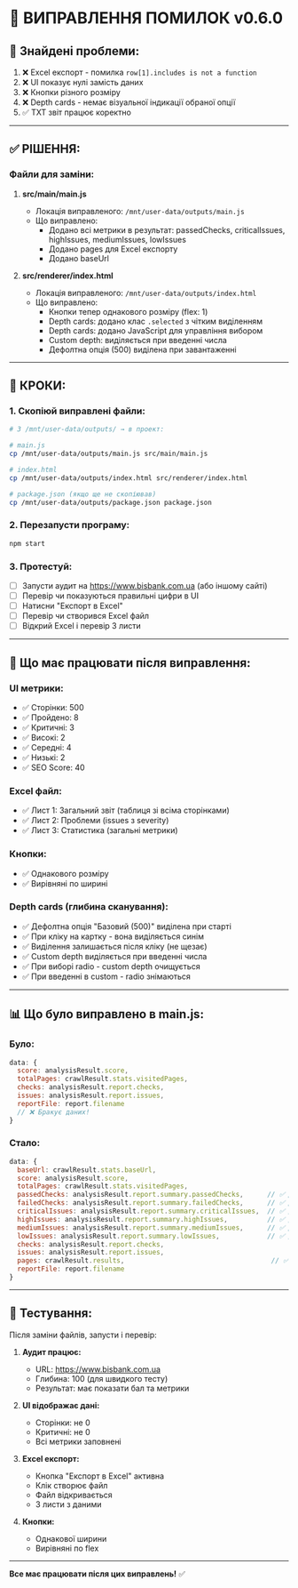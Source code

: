 # 🔧 ВИПРАВЛЕННЯ ПОМИЛОК v0.6.0

## 🐛 Знайдені проблеми:
1. ❌ Excel експорт - помилка `row[1].includes is not a function`
2. ❌ UI показує нулі замість даних
3. ❌ Кнопки різного розміру
4. ❌ Depth cards - немає візуальної індикації обраної опції
5. ✅ TXT звіт працює коректно

---

## ✅ РІШЕННЯ:

### Файли для заміни:

1. **src/main/main.js** 
   - Локація виправленого: `/mnt/user-data/outputs/main.js`
   - Що виправлено:
     - Додано всі метрики в результат: passedChecks, criticalIssues, highIssues, mediumIssues, lowIssues
     - Додано pages для Excel експорту
     - Додано baseUrl

2. **src/renderer/index.html**
   - Локація виправленого: `/mnt/user-data/outputs/index.html`
   - Що виправлено:
     - Кнопки тепер однакового розміру (flex: 1)
     - Depth cards: додано клас `.selected` з чітким виділенням
     - Depth cards: додано JavaScript для управління вибором
     - Custom depth: виділяється при введенні числа
     - Дефолтна опція (500) виділена при завантаженні

---

## 📝 КРОКИ:

### 1. Скопіюй виправлені файли:
```bash
# З /mnt/user-data/outputs/ → в проект:

# main.js
cp /mnt/user-data/outputs/main.js src/main/main.js

# index.html
cp /mnt/user-data/outputs/index.html src/renderer/index.html

# package.json (якщо ще не скопіював)
cp /mnt/user-data/outputs/package.json package.json
```

### 2. Перезапусти програму:
```bash
npm start
```

### 3. Протестуй:
- [ ] Запусти аудит на https://www.bisbank.com.ua (або іншому сайті)
- [ ] Перевір чи показуються правильні цифри в UI
- [ ] Натисни "Експорт в Excel"
- [ ] Перевір чи створився Excel файл
- [ ] Відкрий Excel і перевір 3 листи

---

## 🎯 Що має працювати після виправлення:

### UI метрики:
- ✅ Сторінки: 500
- ✅ Пройдено: 8
- ✅ Критичні: 3
- ✅ Високі: 2
- ✅ Середні: 4
- ✅ Низькі: 2
- ✅ SEO Score: 40

### Excel файл:
- ✅ Лист 1: Загальний звіт (таблиця зі всіма сторінками)
- ✅ Лист 2: Проблеми (issues з severity)
- ✅ Лист 3: Статистика (загальні метрики)

### Кнопки:
- ✅ Однакового розміру
- ✅ Вирівняні по ширині

### Depth cards (глибина сканування):
- ✅ Дефолтна опція "Базовий (500)" виділена при старті
- ✅ При кліку на картку - вона виділяється синім
- ✅ Виділення залишається після кліку (не щезає)
- ✅ Custom depth виділяється при введенні числа
- ✅ При виборі radio - custom depth очищується
- ✅ При введенні в custom - radio знімаються

---

## 📊 Що було виправлено в main.js:

### Було:
```javascript
data: {
  score: analysisResult.score,
  totalPages: crawlResult.stats.visitedPages,
  checks: analysisResult.report.checks,
  issues: analysisResult.report.issues,
  reportFile: report.filename
  // ❌ Бракує даних!
}
```

### Стало:
```javascript
data: {
  baseUrl: crawlResult.stats.baseUrl,
  score: analysisResult.score,
  totalPages: crawlResult.stats.visitedPages,
  passedChecks: analysisResult.report.summary.passedChecks,      // ✅ Додано
  failedChecks: analysisResult.report.summary.failedChecks,      // ✅ Додано
  criticalIssues: analysisResult.report.summary.criticalIssues,  // ✅ Додано
  highIssues: analysisResult.report.summary.highIssues,          // ✅ Додано
  mediumIssues: analysisResult.report.summary.mediumIssues,      // ✅ Додано
  lowIssues: analysisResult.report.summary.lowIssues,            // ✅ Додано
  checks: analysisResult.report.checks,
  issues: analysisResult.report.issues,
  pages: crawlResult.results,                                     // ✅ Додано для Excel
  reportFile: report.filename
}
```

---

## 🧪 Тестування:

Після заміни файлів, запусти і перевір:

1. **Аудит працює:**
   - URL: https://www.bisbank.com.ua
   - Глибина: 100 (для швидкого тесту)
   - Результат: має показати бал та метрики

2. **UI відображає дані:**
   - Сторінки: не 0
   - Критичні: не 0
   - Всі метрики заповнені

3. **Excel експорт:**
   - Кнопка "Експорт в Excel" активна
   - Клік створює файл
   - Файл відкривається
   - 3 листи з даними

4. **Кнопки:**
   - Однакової ширини
   - Вирівняні по flex

---

**Все має працювати після цих виправлень!** ✅